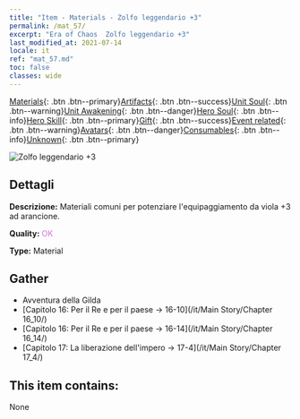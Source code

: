 ```yaml
---
title: "Item - Materials - Zolfo leggendario +3"
permalink: /mat_57/
excerpt: "Era of Chaos  Zolfo leggendario +3"
last_modified_at: 2021-07-14
locale: it
ref: "mat_57.md"
toc: false
classes: wide
---
```

 [Materials](/ItemsIT/){: .btn .btn--primary}[Artifacts](/ItemsIT/Artifacts/){: .btn .btn--success}[Unit Soul](/ItemsIT/UnitSoul/){: .btn .btn--warning}[Unit Awakening](/ItemsIT/UnitAwakening/){: .btn .btn--danger}[Hero Soul](/ItemsIT/HeroSoul/){: .btn .btn--info}[Hero Skill](/ItemsIT/HeroSkill/){: .btn .btn--primary}[Gift](/ItemsIT/Gift/){: .btn .btn--success}[Event related](/ItemsIT/Events/){: .btn .btn--warning}[Avatars](/ItemsIT/Avatars/){: .btn .btn--danger}[Consumables](/ItemsIT/Consumables/){: .btn .btn--info}[Unknown](/ItemsIT/Unknown/){: .btn .btn--primary}

 ![Zolfo leggendario +3](/images/t/i_cailiao_liuhuang2.png)

## Dettagli
 **Descrizione:** Materiali comuni per potenziare l'equipaggiamento da viola +3 ad arancione.

 **Quality:** <span style="color: #DA70D6">OK</span>

 **Type:** Material

## Gather

*    Avventura della Gilda 
*    [Capitolo 16: Per il Re e per il paese -> 16-10](/it/Main Story/Chapter 16_10/) 
*    [Capitolo 16: Per il Re e per il paese -> 16-14](/it/Main Story/Chapter 16_14/) 
*    [Capitolo 17: La liberazione dell'impero -> 17-4](/it/Main Story/Chapter 17_4/) 

## This item contains:

  None


